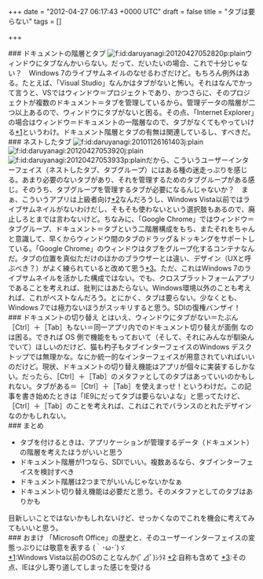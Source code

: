 
+++
date = "2012-04-27 06:17:43 +0000 UTC"
draft = false
title = "タブは要らない"
tags = []

+++
<div class="section">
    ### ドキュメントの階層とタブ
    <img src="http://cdn-ak.f.st-hatena.com/images/fotolife/d/daruyanagi/20120427/20120427052820.png" alt="f:id:daruyanagi:20120427052820p:plain" title="f:id:daruyanagi:20120427052820p:plain" class="hatena-fotolife"/>ウィンドウにタブなんかいらない。だって、だいたいの場合、これで十分じゃない？　Windows 7のライブサムネイルのなせるわざだけど。もちろん例外はある。たとえば、「Visual Studio」なんかはタブがないと怖い。それはなんでかって言うと、VSではウィンドウ＝プロジェクトであり、かつさらに、そのプロジェクトが複数のドキュメント＝タブを管理しているから。管理データの階層が二つ以上あるので、ウィンドウにタブがないと困る。その点、「Internet Explorer」の場合はウィンドウ＝ドキュメントの一階層なので、タブがなくてもやっていける<a href="#f1" name="fn1" title="Windows Vista以前のOSのことなんか(ﾟ⊿ﾟ)ｼﾗﾈ">*1</a>というわけ。ドキュメント階層とタブの有無は関連しているし、すべきだ。

</div>
<div class="section">
    ### ネストしたタブ
    <img src="http://cdn-ak.f.st-hatena.com/images/fotolife/d/daruyanagi/20101126/20101126161403.jpg" alt="f:id:daruyanagi:20101126161403j:plain" title="f:id:daruyanagi:20101126161403j:plain" class="hatena-fotolife"/><img src="http://cdn-ak.f.st-hatena.com/images/fotolife/d/daruyanagi/20120427/20120427053920.jpg" alt="f:id:daruyanagi:20120427053920j:plain" title="f:id:daruyanagi:20120427053920j:plain" class="hatena-fotolife"/><img src="http://cdn-ak.f.st-hatena.com/images/fotolife/d/daruyanagi/20120427/20120427053933.png" alt="f:id:daruyanagi:20120427053933p:plain" title="f:id:daruyanagi:20120427053933p:plain" class="hatena-fotolife"/>だから、こういうユーザーインターフェイス（ネストしたタブ、タブグループ）にはある種の迷走っぷりを感じる。あまり必要のないタブがあり、それを管理するためのタブグループがある感じ。そのうち、タブグループを管理するタブが必要になるんじゃないか？　まぁ、こういうアプリは上級者向け<a href="#f2" name="fn2" title="自称も含めて">*2</a>なんだろうし、Windows Vista以前ではライブサムネイルがないわけだし、そもそも使わないという選択肢もあるので、廃止しろとまでは言わないけど。ちなみに、「Google Chrome」ではウィンドウ＝タブグループ、ドキュメント＝タブという二階層構成をもち、またそれをちゃんと意識して、早くからウィンドウ間のタブのドラッグ＆ドッキングをサポートしている。「Google Chrome」のウィンドウはタブをグループ化するコンテナなんだ。タブの位置を真似ただけのほかのブラウザーとは違い、デザイン（UXと呼ぶべき？）がよく練られていると改めて思う<a href="#f3" name="fn3" title="その点、IEは少し寄り道してしまった感じを受ける">*3</a>。ただ、これはWindows 7のライブサムネイルを活かした構成ではない。でも、クロスプラットフォームアプリであることを考えれば、批判にはあたらない。Windows環境以外のことも考えれば、これがベストなんだろう。とにかく、タブは要らない。少なくとも、Windows 7では極力ないほうがスッキリすると思う。SDIの復権バンザイ！

</div>
<div class="section">
    ### ドキュメントの切り替え
    とはいえ、ウィンドウにタブがない＝たぶん［Ctrl］＋［Tab］もない＝同一アプリ内でのドキュメント切り替えが面倒 なのは困る。できれば OS 側で機能をもっておいて（そして、それにみんなが馴染んでいて）ほしいのだけど、猫も杓子もタブインターフェイスのWindows デスクトップでは無理かな。なにか統一的なインターフェイスが用意されていればいいのだけど。現状、ドキュメントの切り替え機能はアプリが個々に実装するしかない。だったら、［Ctrl］＋［Tab］のメタファとしてのタブはあっていいのかもしれない。タブがある＝［Ctrl］＋［Tab］を使えまっせ！というわけだ。この記事を書き始めたときは「IE9にだってタブは要らないよな」と思ってたけど、［Ctrl］＋［Tab］のことを考えれば、これはこれでバランスのとれたデザインなのかもしれない。

</div>
<div class="section">
    ### まとめ
    
<ul>
<li>タブを付けるときは、アプリケーションが管理するデータ（ドキュメント）の階層を考えたほうがいいと思う</li>
<li>ドキュメント階層が1つなら、SDIでいい。複数あるなら、タブインターフェイスを検討すべき</li>
<li>ドキュメント階層は2つまでがいいんじゃないかなぁ</li>
<li>ドキュメント切り替え機能は必要だと思う。そのメタファとしてのタブはありかも</li>
</ul>目新しいことではないかもしれないけど、せっかくなのでこれを機会に考えてみてもいいと思う。

</div>
<div class="section">
    ### おまけ
    「Microsoft Office」の歴史と、そのユーザーインターフェイスの変態っぷりには敬意を表する (｀･ω･´)ゞ

</div><div class="footnote">
<a href="#fn1" name="f1" class="footnote-number">*1</a><span class="footnote-delimiter">:</span><span class="footnote-text">Windows Vista以前のOSのことなんか(ﾟ⊿ﾟ)ｼﾗﾈ</span>
<a href="#fn2" name="f2" class="footnote-number">*2</a><span class="footnote-delimiter">:</span><span class="footnote-text">自称も含めて</span>
<a href="#fn3" name="f3" class="footnote-number">*3</a><span class="footnote-delimiter">:</span><span class="footnote-text">その点、IEは少し寄り道してしまった感じを受ける</span>
</div>

